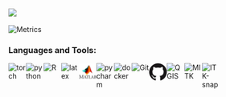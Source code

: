 ### 
<img src="https://media.giphy.com/media/WUlplcMpOCEmTGBtBW/giphy.gif" width="30" />


<!-- <img align="middel" src="https://github-readme-stats.vercel.app/api?username=wamawama&show_icons=true&icon_color=805AD5&text_color=718096&bg_color=ffffff&hide_title=true" />  
 -->

![Metrics](https://metrics.lecoq.io/wamawama?template=classic&languages=1&lines=1&followup=1&base=header%2C%20activity%2C%20community%2C%20repositories%2C%20metadata&base.indepth=false&base.hireable=false&base.skip=false&languages=false&languages.limit=8&languages.threshold=0%25&languages.other=false&languages.colors=github&languages.sections=most-used&languages.indepth=false&languages.analysis.timeout=15&languages.analysis.timeout.repositories=7.5&languages.categories=markup%2C%20programming&languages.recent.categories=markup%2C%20programming&languages.recent.load=300&languages.recent.days=14&lines=false&lines.sections=base&lines.repositories.limit=4&lines.history.limit=1&followup=false&followup.sections=repositories&followup.indepth=false&followup.archived=true&config.timezone=Asia%2FShanghai)

### Languages and Tools:

<img align="left" alt="torch" title="pytorch" width="35px" src="https://skillicons.dev/icons?i=pytorch&theme=light" />
<img align="left" alt="python" title="python" width="35px" src="https://skillicons.dev/icons?i=python&theme=light" />
<img align="left" alt="R" title="R" width="35px" src="https://skillicons.dev/icons?i=r&theme=light" />
<img align="left" alt="latex"  title="latex" width="35px" src="https://skillicons.dev/icons?i=latex&theme=light" />
<img align="left" alt="matlab"  title="matlab" width="35px" src="https://raw.githubusercontent.com/github/explore/80688e429a7d4ef2fca1e82350fe8e3517d3494d/topics/matlab/matlab.png" />
<img align="left" alt="pycharm"  title="pycharm" width="35px" src="https://upload.wikimedia.org/wikipedia/commons/thumb/1/1d/PyCharm_Icon.svg/768px-PyCharm_Icon.svg.png" />
<img align="left" alt="docker"  title="docker" width="35px" src="https://skillicons.dev/icons?i=docker&theme=light" />
<img align="left" alt="Git"  title="Git" width="35px" src="https://skillicons.dev/icons?i=git&theme=light" />
<img align="left" alt="GitHub"  title="GitHub" width="35px" src="https://raw.githubusercontent.com/github/explore/78df643247d429f6cc873026c0622819ad797942/topics/github/github.png" />
<img align="left" alt="QGIS"  title="QGIS" width="35px" src="https://upload.wikimedia.org/wikipedia/commons/9/91/QGIS_logo_new.svg" />
<img align="left" alt="MITK"  title="MITK" width="35px" src="https://avatars.githubusercontent.com/u/793409?s=200&v=4" />
<img align="left" alt="ITK-snap"  title="ITK-snap" width="35px" src="https://pbs.twimg.com/profile_images/1139148244397592576/3MnJzx6w_400x400.png" />
